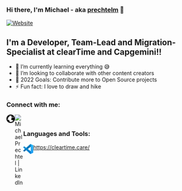 ### Hi there, I'm Michael - aka [prechtelm][website] 👋 

[![Website](https://img.shields.io/website?label=cleartime.care&style=for-the-badge&url=https://cleartime.care/)](https://cleartime.care/)

## I'm a Developer, Team-Lead and Migration-Specialist at clearTime and Capgemini!!

- 🌱 I’m currently learning everything 😅
- 👯 I’m looking to collaborate with other content creators
- 🥅 2022 Goals: Contribute more to Open Source projects
- ⚡ Fun fact: I love to draw and hike

### Connect with me:

[<img align="left" alt="cleartime.care" width="22px" src="https://raw.githubusercontent.com/iconic/open-iconic/master/svg/globe.svg" />][website]
[<img align="left" alt="Michael Prechtel | LinkedIn" width="22px" src="https://cdn.jsdelivr.net/npm/simple-icons@v3/icons/linkedin.svg" />][linkedin]

<br />

### Languages and Tools:

<img align="left" alt="Visual Studio Code" width="26px" src="https://raw.githubusercontent.com/github/explore/80688e429a7d4ef2fca1e82350fe8e3517d3494d/topics/visual-studio-code/visual-studio-code.png" /> https://cleartime.care/

<br />
<br />

[website]: https://cleartime.care/
[linkedin]: www.linkedin.com/in/michaelprechtel
